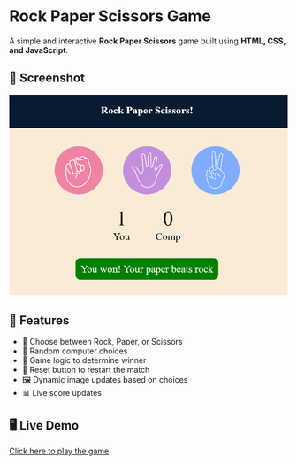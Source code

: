# Rock Paper Scissors Game

A simple and interactive **Rock Paper Scissors** game built using **HTML, CSS, and JavaScript**.

## 📸 Screenshot
![Game Screenshot](Screenshot.png)


## 🎯 Features

- 🔘 Choose between Rock, Paper, or Scissors
- 🤖 Random computer choices
- 🧠 Game logic to determine winner
- 🔄 Reset button to restart the match
- 🖼️ Dynamic image updates based on choices
- 📊 Live score updates

## 🖥️ Live Demo
[Click here to play the game](https://tannuu29.github.io/Rock-Paper-Scissors/)
  
